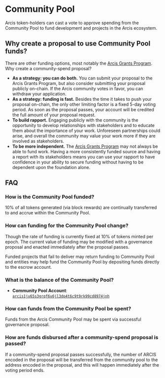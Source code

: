 <!--
order: 5
-->

# Community Pool

Arcis token-holders can cast a vote to approve spending from the Community Pool to fund development and projects in the Arcis ecosystem.

## Why create a proposal to use Community Pool funds?

There are other funding options, most notably the [Arcis Grants Program](https://medium.com/arcis/announcing-arcis-grants-78aa28562db6). Why create a community-spend proposal?

- **As a strategy: you can do both.** You can submit your proposal to the Arcis Grants Program, but also consider submitting your proposal publicly on-chain. If the Arcis community votes in favor, you can withdraw your application.
- **As a strategy: funding is fast.** Besides the time it takes to push your proposal on-chain, the only other limiting factor is a fixed 5-day voting period. As soon as the proposal passes, your account will be credited the full amount of your proposal request.
- **To build rapport.** Engaging publicly with the community is the opportunity to develop relationships with stakeholders and to educate them about the importance of your work. Unforeseen partnerships could arise, and overall the community may value your work more if they are involved as stakeholders.
- **To be more independent.** The [Arcis Grants Program](https://medium.com/arcis/announcing-arcis-grants-78aa28562db6) may not always be able to fund work. Having a more consistently funded source and having a report with its stakeholders means you can use your rapport to have confidence in your ability to secure funding without having to be dependent upon the foundation alone.

## FAQ

### How is the Community Pool funded?

10% of all tokens generated (via block rewards) are continually transferred to and accrue within the Community Pool.

### How can funding for the Community Pool change?

Though the rate of funding is currently fixed at 10% of tokens minted per epoch. The current value of funding may be modified with a governance proposal and enacted immediately after the proposal passes.

Funded projects that fail to deliver may return funding to Community Pool and entities may help fund the Community Pool by depositing funds directly to the escrow account.

### What is the balance of the Community Pool?

- **Community Pool Account**: [`arcis1jv65s3grqf6v6jl3dp4t6c9t9rk99cd8974jnh`](https://www.mintscan.io/arcis/account/arcis1jv65s3grqf6v6jl3dp4t6c9t9rk99cd8974jnh)

### How can funds from the Community Pool be spent?

Funds from the Arcis Community Pool may be spent via successful governance proposal.

### How are funds disbursed after a community-spend proposal is passed?

If a community-spend proposal passes successfully, the number of ARCIS encoded in the proposal will be transferred from the community pool to the address encoded in the proposal, and this will happen immediately after the voting period ends.

